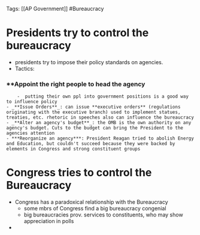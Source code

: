 Tags: [[AP Government]] #Bureaucracy 

# Presidents try to control the bureaucracy
- presidents try to impose their policy standards on agencies.
- Tactics: 
### **Appoint the right people to head the agency
		-  putting their own ppl into government positions is a good way to influence policy
	- _**Issue Orders**_: can issue **executive orders** (regulations originating with the executive branch) used to implement statues, treaties, etc. rhetoric in speeches also can influence the bureaucracy
	- _**Alter an agency's budget**_: the OMB is the own authority on any agency's budget. Cuts to the budget can bring the President to the agencies attention
	- ***Reorganize an agency***: President Reagan tried to abolish Energy and Education, but couldn't succeed because they were backed by elements in Congress and strong constituent groups

# Congress tries to control the Bureaucracy
- Congress has a paradoxical relationship with the Bureaucracy
	- some mbrs of Congress find a big bureaucracy congenial
	- big bureaucracies prov. services to constituents, who may show appreciation in polls
- 
